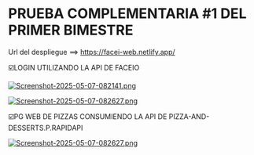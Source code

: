 # PRUEBA COMPLEMENTARIA #1 DEL PRIMER BIMESTRE
Url del despliegue ==> https://facei-web.netlify.app/

☑️LOGIN UTILIZANDO LA API DE FACEIO

[![Screenshot-2025-05-07-082141.png](https://i.postimg.cc/wBspb0gs/Screenshot-2025-05-07-082141.png)](https://postimg.cc/sByqMPBV)

[![Screenshot-2025-05-07-082627.png](https://i.postimg.cc/NMq5NyqB/Screenshot-2025-05-07-082627.png)](https://postimg.cc/7C9HhZZW)

☑️PG WEB DE PIZZAS CONSUMIENDO LA API DE PIZZA-AND-DESSERTS.P.RAPIDAPI

[![Screenshot-2025-05-07-082627.png](https://i.postimg.cc/NMq5NyqB/Screenshot-2025-05-07-082627.png)](https://postimg.cc/7C9HhZZW)



